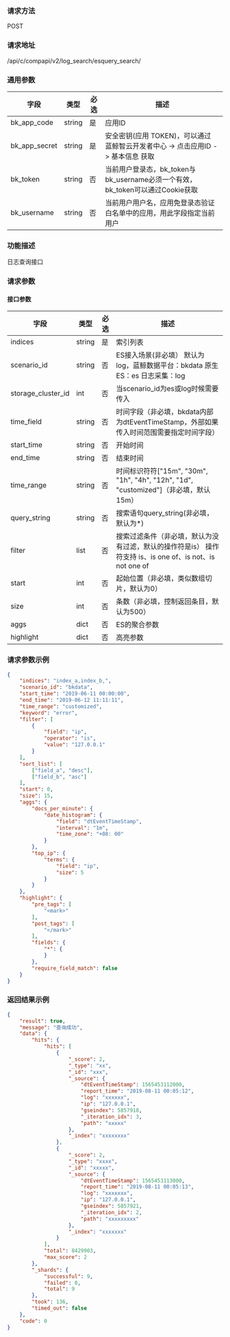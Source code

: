 
### 请求方法

POST


### 请求地址

/api/c/compapi/v2/log_search/esquery_search/


### 通用参数

| 字段 | 类型 | 必选 |  描述 |
|-----------|------------|--------|------------|
| bk_app_code  |  string    | 是 | 应用ID     |
| bk_app_secret|  string    | 是 | 安全密钥(应用 TOKEN)，可以通过 蓝鲸智云开发者中心 -> 点击应用ID -> 基本信息 获取 |
| bk_token     |  string    | 否 | 当前用户登录态，bk_token与bk_username必须一个有效，bk_token可以通过Cookie获取 |
| bk_username  |  string    | 否 | 当前用户用户名，应用免登录态验证白名单中的应用，用此字段指定当前用户 |


### 功能描述

日志查询接口

### 请求参数



#### 接口参数

| 字段      |  类型      | 必选   |  描述      |
|-----------|------------|--------|------------|
| indices         |  string    | 是     | 索引列表 |
| scenario_id         |  string    | 否     | ES接入场景(非必填） 默认为log，蓝鲸数据平台：bkdata 原生ES：es 日志采集：log |
| storage_cluster_id  |  int   | 否     | 当scenario_id为es或log时候需要传入 |
| time_field  |  string   | 否     | 时间字段（非必填，bkdata内部为dtEventTimeStamp，外部如果传入时间范围需要指定时间字段） |
| start_time  |  string   | 否     | 开始时间 |
| end_time  |  string   | 否     | 结束时间 |
| time_range  |  string  | 否     | 时间标识符符["15m", "30m", "1h", "4h", "12h", "1d", "customized"]（非必填，默认15m） |
| query_string  |  string   | 否     | 搜索语句query_string(非必填，默认为*) |
| filter  |  list   | 否     | 搜索过滤条件（非必填，默认为没有过滤，默认的操作符是is） 操作符支持 is、is one of、is not、is not one of |
| start  |  int   | 否     | 起始位置（非必填，类似数组切片，默认为0） |
| size  |  int   | 否     | 条数（非必填，控制返回条目，默认为500） |
| aggs  |  dict   | 否     | ES的聚合参数 |
| highlight  |  dict   | 否     | 高亮参数 |


### 请求参数示例

```json
{
    "indices": "index_a,index_b,",
    "scenario_id": "bkdata",
    "start_time": "2019-06-11 00:00:00",
    "end_time": "2019-06-12 11:11:11",
    "time_range": "customized",
    "keyword": "error",
    "filter": [
        {
            "field": "ip",
            "operator": "is",
            "value": "127.0.0.1"
        }
    ],
    "sort_list": [
        ["field_a", "desc"],
        ["field_b", "asc"]
    ],
    "start": 0,
    "size": 15,
    "aggs": {
        "docs_per_minute": {
            "date_histogram": {
                "field": "dtEventTimeStamp",
                "interval": "1m",
                "time_zone": "+08: 00"
            }
        },
        "top_ip": {
            "terms": {
                "field": "ip",
                "size": 5
            }
        }
    },
    "highlight": {
        "pre_tags": [
            "<mark>"
        ],
        "post_tags": [
            "</mark>"
        ],
        "fields": {
            "*": {
            }
        },
        "require_field_match": false
    }
}
```

### 返回结果示例

```json
{
    "result": true,
    "message": "查询成功",
    "data": {
        "hits": {
            "hits": [
                {
                    "_score": 2,
                    "_type": "xx",
                    "_id": "xxx",
                    "_source": {
                        "dtEventTimeStamp": 1565453112000,
                        "report_time": "2019-08-11 00:05:12",
                        "log": "xxxxxx",
                        "ip": "127.0.0.1",
                        "gseindex": 5857918,
                        "_iteration_idx": 3,
                        "path": "xxxxx"
                    },
                    "_index": "xxxxxxxx"
                },
                {
                    "_score": 2,
                    "_type": "xxxx",
                    "_id": "xxxxx",
                    "_source": {
                        "dtEventTimeStamp": 1565453113000,
                        "report_time": "2019-08-11 00:05:13",
                        "log": "xxxxxxx",
                        "ip": "127.0.0.1",
                        "gseindex": 5857921,
                        "_iteration_idx": 2,
                        "path": "xxxxxxxxx"
                    },
                    "_index": "xxxxxxx"
                }
            ],
            "total": 8429903,
            "max_score": 2
        },
        "_shards": {
            "successful": 9,
            "failed": 0,
            "total": 9
        },
        "took": 136,
        "timed_out": false
    },
    "code": 0
}
```